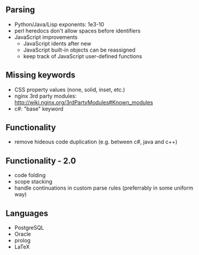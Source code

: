 Parsing
-------
- Python/Java/Lisp exponents: 1e3-10
- perl heredocs don't allow spaces before identifiers
- JavaScript improvements
	- JavaScript idents after new
	- JavaScript built-in objects can be reassigned
	- keep track of JavaScript user-defined functions

Missing keywords
----------------
- CSS property values (none, solid, inset, etc.)
- nginx 3rd party modules: http://wiki.nginx.org/3rdPartyModules#Known_modules
- c#: "base" keyword 

Functionality
-------------
- remove hideous code duplication (e.g. between c#, java and c++)

Functionality - 2.0
-------------------
- code folding
- scope stacking
- handle continuations in custom parse rules (preferrably in some uniform way)

Languages
---------
- PostgreSQL
- Oracle
- prolog
- LaTeX
